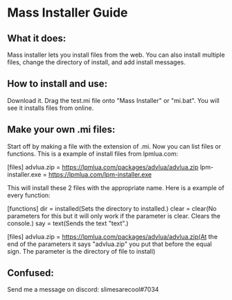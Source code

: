 # Mass Installer Guide

## What it does:
Mass installer lets you install files from the web.
You can also install multiple files, change the directory of install, and add install messages.

## How to install and use:
Download it.
Drag the test.mi file onto "Mass Installer" or "mi.bat".
You will see it installs files from online.

## Make your own .mi files:
Start off by making a file with the extension of .mi.
Now you can list files or functions.
This is a example of install files from lpmlua.com:

[files]
advlua.zip = https://lpmlua.com/packages/advlua/advlua.zip
lpm-installer.exe = https://lpmlua.com/lpm-installer.exe

This will install these 2 files with the appropriate name.
Here is a example of every function:

[functions]
dir = installed(Sets the directory to installed.)
clear = clear(No parameters for this but it will only work if the parameter is clear. Clears the console.)
say = text(Sends the text "text".)

[files]
advlua.zip = https://lpmlua.com/packages/advlua/advlua.zip(At the end of the parameters it says "advlua.zip" you put that before the equal sign. The parameter is the directory of file to install)

## Confused:
Send me a message on discord: slimesarecool#7034
